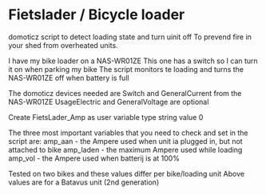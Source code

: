 # Fietslader / Bicycle loader
domoticz script to detect loading state and turn uinit off
To prevend fire in your shed from overheated units.

I have my bike loader on a NAS-WR01ZE
This one has a switch so I can turn it on when parking my bike
The script monitors te loading and turns the NAS-WR01ZE off when battery is full 

The domoticz devices needed are Switch and GeneralCurrent from the NAS-WR01ZE
UsageElectric and GeneralVoltage are optional

Create FietsLader_Amp as user variable type string value 0

The three most important variables that you need to check and set in the script are:
amp_aan   - the Ampere used when unit ia plugged in, but not attached to bike
amp_laden - the maximum Ampere used while loading
amp_vol   - the Ampere used when batterij is at 100% 

Tested on two bikes and these values differ per bike/loading unit
Above values are for a Batavus unit (2nd generation)
